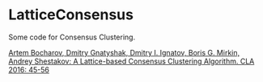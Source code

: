 # LatticeConsensus
Some code for Consensus Clustering.


[Artem Bocharov, Dmitry Gnatyshak, Dmitry I. Ignatov, Boris G. Mirkin, Andrey Shestakov:
A Lattice-based Consensus Clustering Algorithm. CLA 2016: 45-56](http://ceur-ws.org/Vol-1624/paper4.pdf)
